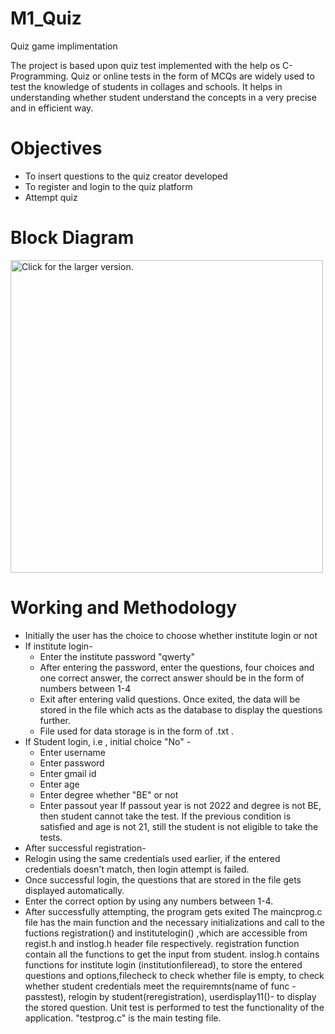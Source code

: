 # M1_Quiz
Quiz game implimentation<br />

The project is based upon quiz test implemented with the help os C-Programming. Quiz or online tests in the form of MCQs are widely used to test the knowledge of students in collages and schools. It helps in understanding whether student understand the concepts in a very precise and in efficient way.
 
# Objectives
 * To insert questions to the quiz creator developed
 * To register and login to the quiz platform 
 * Attempt quiz
# Block Diagram

<a href="https://drive.google.com/uc?export=view&id=1wwTnelEEgVietX7JHsDR-LrwD9E_h0C-"><img src="https://drive.google.com/uc?export=1wwTnelEEgVietX7JHsDR-LrwD9E_h0C-" style="width: 500px; max-width: 100%; height: auto" title="Click for the larger version." /></a>

# Working and Methodology
 * Initially the user has the choice to choose whether institute login or not
 * If institute login-
   * Enter the institute password "qwerty"
   * After entering the password, enter the questions, four choices and one correct answer, the correct answer should be in the form of numbers between 1-4
   * Exit after entering valid questions. Once exited, the data will be stored in the file which acts as the database to display the questions further. 
   * File used for data storage is in the form of .txt .
 * If Student login, i.e , initial choice "No" -
   * Enter username
   * Enter password
   * Enter gmail id
   * Enter age
   * Enter degree whether "BE" or not
   * Enter passout year
   If passout year is not 2022 and degree is not BE, then student cannot take the test. If the previous condition is satisfied and age is not 21, still the student is      not eligible to take the tests.
  * After successful registration-
   * Relogin using the same credentials used earlier, if the entered credentials doesn't match, then login attempt is failed. 
   * Once successful login, the questions that are stored in the file gets displayed automatically.
   * Enter the correct option by using any numbers between 1-4.
   * After successfully attempting, the program gets exited
  The maincprog.c file has the main function and the necessary initializations and call to the fuctions registration() and institutelogin() ,which are accessible from   regist.h and instlog.h header file respectively.
  registration function contain all the functions to get the input from student.
  inslog.h contains functions for institute login (institutionfileread), to store the entered questions and options,filecheck to check whether file is empty, to check   whether student credentials meet the requiremnts(name of func -passtest), relogin by student(reregistration), userdisplay11()- to display the stored question.
  Unit test is performed to test the functionality of the application. "testprog.c" is the main testing file.
   

 
